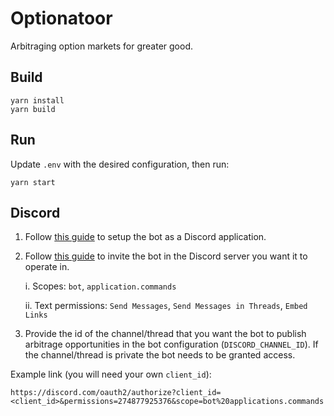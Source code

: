 # Optionatoor

Arbitraging option markets for greater good.

## Build

```
yarn install
yarn build
```

## Run

Update `.env` with the desired configuration, then run:

```
yarn start
```

## Discord

1. Follow [this guide](https://discordjs.guide/preparations/setting-up-a-bot-application.html#creating-your-bot) to setup the bot as a Discord application.
2. Follow [this guide](https://discordjs.guide/preparations/adding-your-bot-to-servers.html#bot-invite-links) to invite the bot in the Discord server you want it to operate in.

    i. Scopes: `bot`, `application.commands`

    ii. Text permissions: `Send Messages`, `Send Messages in Threads`, `Embed Links`

3. Provide the id of the channel/thread that you want the bot to publish arbitrage opportunities in the bot configuration (`DISCORD_CHANNEL_ID`). If the channel/thread is private the bot needs to be granted access.

Example link (you will need your own `client_id`):

    https://discord.com/oauth2/authorize?client_id=<client_id>&permissions=274877925376&scope=bot%20applications.commands
